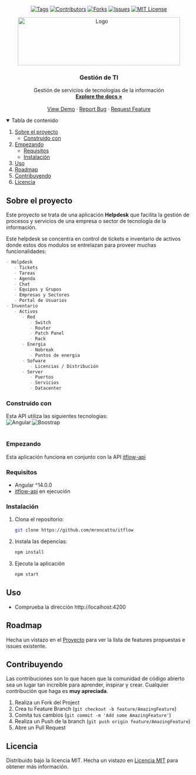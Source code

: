 <!-- PROJECT SHIELDS -->
<div align="center">
  
[![Tags][tag-shield]][tag-url]
[![Contributors][contributors-shield]][contributors-url]
[![Forks][forks-shield]][forks-url]
[![Issues][issues-shield]][issues-url]
[![MIT License][license-shield]][license-url]
  
</div>

<!-- PROJECT LOGO -->

<p align="center">
    <img src="https://user-images.githubusercontent.com/31529014/126075479-e6d1340d-6119-4348-b454-9bdf4cf6f662.png" alt="Logo" width="440" height="130"> 


<h3 align="center">Gestión de TI</h3>

  <p align="center">
    Gestión de servicios de tecnologías de la información
    <br />
    <a href="https://github.com/mroncatto/itflow"><strong>Explore the docs »</strong></a>
    <br />
    <br />
    <a href="https://github.com/mroncatto/itflow">View Demo</a>
    ·
    <a href="https://github.com/mroncatto/itflow/issues">Report Bug</a>
    ·
    <a href="https://github.com/mroncatto/itflow/issues">Request Feature</a>
  </p>
</p>



<!-- TABLE OF CONTENTS -->
<details open="open">
  <summary>Tabla de contenido</summary>
  <ol>
    <li>
      <a href="#sobre-el-proyecto">Sobre el proyecto</a>
      <ul>
        <li><a href="#construido-con">Construido con</a></li>
      </ul>
    </li>
    <li>
      <a href="#empezando">Empezando</a>
      <ul>
        <li><a href="#requisitos">Requisitos</a></li>
        <li><a href="#instalacion">Instalación</a></li>
      </ul>
    </li>
    <li><a href="#uso">Uso</a></li>
    <li><a href="#roadmap">Roadmap</a></li>
    <li><a href="#contribuyendo">Contribuyendo</a></li>
    <li><a href="#licencia">Licencia</a></li>
  </ol>
</details>



<!-- ABOUT THE PROJECT -->
## Sobre el proyecto
Este proyecto se trata de una aplicación **Helpdesk** que facilita la gestión de procesos y servicios de una empresa o sector de tecnología de la información.

Este helpdesk se concentra en control de tickets e inventario de activos donde estos dos modulos se entrelazan para proveer muchas funcionalidades:
```md
- Helpdesk
   - Tickets
   - Tareas
   - Agenda
   - Chat
   - Equipos y Grupos
   - Empresas y Sectores
   - Portal de Usuarios
- Inventario
   - Activos
      - Red
         - Switch
         - Router
         - Patch Panel
         - Rack
      - Energia
         - Nobreak
         - Puntos de energia
      - Sofware
         - Licencias / Distribución
      - Server
         - Puertos
         - Servicios
         - Datacenter
```
### Construido con

Esta API utiliza las siguientes tecnologias:
<br />
<img align="left" alt="Angular" src="https://img.icons8.com/color/48/000000/angularjs.png"/>
<img align="left" alt="Boostrap" src="https://img.icons8.com/color/48/000000/bootstrap.png"/>
<br />
<br />
<!-- GETTING STARTED -->
### Empezando

Esta aplicación funciona en conjunto con la API [itflow-api](https://github.com/mroncatto/itflow-api)

### Requisitos

* Angular ^14.0.0
* [itflow-api](https://github.com/mroncatto/itflow-api) en ejecución

### Instalación

1. Clona el repositorio:
   ```sh
   git clone https://github.com/mroncatto/itflow
   ```
2. Instala las depencias:
   ```sh
   npm install 
   ```
3. Ejecuta la aplicación
   ```sh
   npm start 
   ```

<!-- USAGE EXAMPLES -->
## Uso

- Comprueba la dirección http://localhost:4200


<!-- ROADMAP -->
## Roadmap

Hecha un vistazo en el [Proyecto](https://github.com/users/mroncatto/projects/8) para ver la lista de features propuestas e issues existente.



<!-- CONTRIBUTING -->
## Contribuyendo

Las contribuciones son lo que hacen que la comunidad de código abierto sea un lugar tan increíble para aprender, inspirar y crear. Cualquier contribución que haga es **muy apreciada**.

1. Realiza un Fork del Project
2. Crea tu Feature Branch (`git checkout -b feature/AmazingFeature`)
3. Comita tus cambios (`git commit -m 'Add some AmazingFeature'`)
4. Realiza un Push de la branch (`git push origin feature/AmazingFeature`)
5. Abre un Pull Request



<!-- LICENSE -->
## Licencia

Distribuido bajo la licencia MIT. Hecha un vistazo en [Licencia MIT](https://github.com/mroncatto/itflow/blob/master/LICENSE) para obtener más información.






<!-- MARKDOWN LINKS & IMAGES -->
<!-- https://www.markdownguide.org/basic-syntax/#reference-style-links -->
[contributors-shield]: https://img.shields.io/github/contributors/mroncatto/itflow?style=for-the-badge
[contributors-url]: https://github.com/mroncatto/itflow/graphs/contributors
[forks-shield]: https://img.shields.io/github/forks/mroncatto/itflow.svg?style=for-the-badge
[forks-url]: https://github.com/mroncatto/itflow/network/members
[tag-shield]: https://img.shields.io/github/v/tag/mroncatto/itflow?style=for-the-badge
[tag-url]: https://github.com/mroncatto/itflow/tags
[issues-shield]: https://img.shields.io/github/issues/mroncatto/itflow.svg?style=for-the-badge
[issues-url]: https://github.com/mroncatto/itflow/issues
[license-shield]: https://img.shields.io/github/license/mroncatto/itflow?style=for-the-badge
[license-url]: https://github.com/mroncatto/itflow/blob/main/LICENSE

